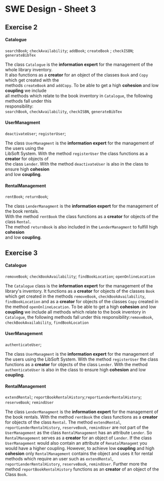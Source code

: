 # SWE Design - Sheet 3

## Exercise 2

#### Catalogue

`searchBook`; `checkAvailability`; `addBook`; `createBook` ; `checkISBN`; `generateBibTex`

The class `Catalogue` is the **information expert** for the management of the whole library inventory.<br>It also functions as a **creator** for an object of the classes `Book` and `Copy` which get created with the<br/>methods `createBook` and `addCopy`. To be able to get a high **cohesion** and low **coupling** we include<br>all methods which relate to the book inventory in `Catalogue`, the following methods fall under this<br>responsibility:<br>`searchBook`, `checkAvailability`, `checkISBN`, `generateBibTex`



#### UserManagment

`deactivateUser`; `registerUser`; 

The class `UserManagment` is the **information expert** for the management of the users using the<br>LibSoft System. With the method `registerUser` the class functions as a **creator** for objects of<br>the class `Lender`. With the method `deactivateUser` is also in the class to ensure high **cohesion**<br>and low **coupling**.



#### RentalManagement

`rentBook`; `returnBook`;

The class `LenderManagment` is the **information expert** for the management of the book rentals.<br> With the method `rentBook` the class functions as a **creator** for objects of the class `Rental`. <br>The method `returnBook` is also included in the `LenderManagment` to fulfill high **cohesion**<br>and low **coupling**.

## Exercise 3

#### Catalogue

`removeBook`; `checkBookAvailability`; `findBookLocation`; `openOnlineLocation`

The `Catalogue` class is the **information expert** for the management of the library's inventory. It functions as a **creator** for objects of the classes `Book` which get created in the methods `removeBook`, `checkBookAvailability`, `findBookLocation` and as a **creator** for objects of the classes `Copy` created in the method `openOnlineLocation`. To be able to get a high **cohesion** and low **coupling** we include all methods which relate to the book inventory in `Catalogue`, the following methods fall under this responsibility:`removeBook`, `checkBookAvailability`, `findBookLocation`

#### UserManagement

`authenticateUser`; 

The class `UserManagment` is the **information expert** for the management of the users using the LibSoft System. With the method `registerUser` the class functions as a **creator** for objects of the class `Lender`. With the method `authenticateUser` is also in the class to ensure high **cohesion** and low **coupling**.

#### RentalManagement

`extendRental`; `reportBookRentalHistory`;`reportLenderRentalHistory`; `reserveBook`; `remindUser`

The class `LenderManagment` is the **information expert** for the management of the book rentals. With the method `rentBook` the class functions as a **creator** for objects of the class `Rental`. The method `extendRental`, `reportLenderRentalHistory`, `reserveBook`, `remindUser` are not part of the `UserManagement` as the class `RentalManagement` has an attribute `Lender`. So `RentalManagement` serves as a **creator** for an object of `Lender`.  If the class `UserManagement` would also contain an attribute of `RenatalManagemt` you would have a higher coupling. However, to achieve low **coupling** and high **cohesion** only `RentalManagement` contains the object and uses it for rental methods which require an user such as `extendRental`, `reportLenderRentalHistory`, `reserveBook`, `remindUser`. Further more the method `reportBookRentalHistory` functions as an **creator** of an object of the Class `Book`.
